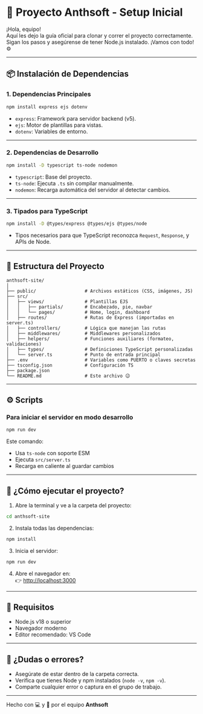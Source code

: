 # 🚀 Proyecto Anthsoft - Setup Inicial

¡Hola, equipo!  
Aquí les dejo la guía oficial para clonar y correr el proyecto correctamente.  
Sigan los pasos y asegúrense de tener Node.js instalado. ¡Vamos con todo! ⚙️

---

## 📦 Instalación de Dependencias

### 1. Dependencias Principales

```bash
npm install express ejs dotenv
```

- `express`: Framework para servidor backend (v5).
- `ejs`: Motor de plantillas para vistas.
- `dotenv`: Variables de entorno.

---

### 2. Dependencias de Desarrollo

```bash
npm install -D typescript ts-node nodemon
```

- `typescript`: Base del proyecto.
- `ts-node`: Ejecuta `.ts` sin compilar manualmente.
- `nodemon`: Recarga automática del servidor al detectar cambios.

---

### 3. Tipados para TypeScript

```bash
npm install -D @types/express @types/ejs @types/node
```

- Tipos necesarios para que TypeScript reconozca `Request`, `Response`, y APIs de Node.

---

## 🧱 Estructura del Proyecto

```
anthsoft-site/
│
├── public/                  # Archivos estáticos (CSS, imágenes, JS)
├── src/
│   ├── views/               # Plantillas EJS
│   │   ├── partials/        # Encabezado, pie, navbar
│   │   └── pages/           # Home, login, dashboard
│   ├── routes/              # Rutas de Express (importadas en server.ts)
│   ├── controllers/         # Lógica que manejan las rutas
│   ├── middlewares/         # Middlewares personalizados
│   ├── helpers/             # Funciones auxiliares (formateo, validaciones)
│   ├── types/               # Definiciones TypeScript personalizadas
│   └── server.ts            # Punto de entrada principal
├── .env                     # Variables como PUERTO o claves secretas
├── tsconfig.json            # Configuración TS
├── package.json
└── README.md                # Este archivo 😉
```

---

## ⚙️ Scripts

### Para iniciar el servidor en modo desarrollo

```bash
npm run dev
```

Este comando:
- Usa `ts-node` con soporte ESM
- Ejecuta `src/server.ts`
- Recarga en caliente al guardar cambios

---

## 🏁 ¿Cómo ejecutar el proyecto?

1. Abre la terminal y ve a la carpeta del proyecto:

```bash
cd anthsoft-site
```

2. Instala todas las dependencias:

```bash
npm install
```

3. Inicia el servidor:

```bash
npm run dev
```

4. Abre el navegador en:  
👉 [http://localhost:3000](http://localhost:3000)

---

## 🧩 Requisitos

- Node.js v18 o superior
- Navegador moderno
- Editor recomendado: VS Code

---

## 🤝 ¿Dudas o errores?

- Asegúrate de estar dentro de la carpeta correcta.
- Verifica que tienes Node y npm instalados (`node -v`, `npm -v`).
- Comparte cualquier error o captura en el grupo de trabajo.

---

Hecho con 💻 y 💙 por el equipo **Anthsoft**
